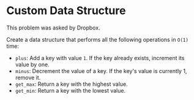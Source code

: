 # Custom Data Structure

This problem was asked by Dropbox.

Create a data structure that performs all the following operations in `O(1)` time:

* `plus`: Add a key with value `1`. If the key already exists, increment its value by one.
* `minus`: Decrement the value of a key. If the key's value is currently 1, remove it.
* `get_max`: Return a key with the highest value.
* `get_min`: Return a key with the lowest value.
